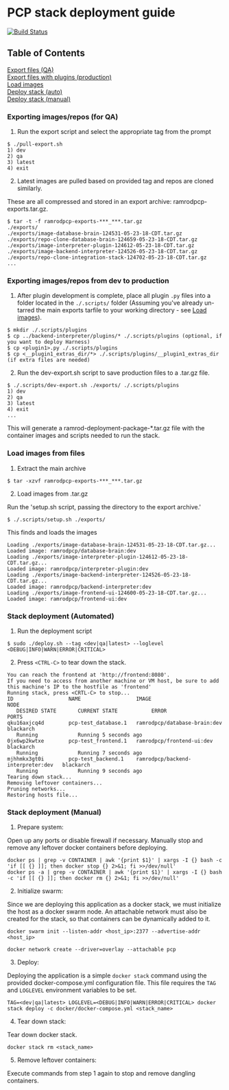 # PCP stack deployment guide

[![Build Status](https://travis-ci.org/ramrod-project/integration-stack.svg?branch=dev)](https://travis-ci.org/ramrod-project/integration-stack)

## Table of Contents

[Export files (QA)](#exportqa)  
[Export files with plugins (production)](#exportprod)  
[Load images](#load)  
[Deploy stack (auto)](#stackauto)  
[Deploy stack (manual)](#stackmanual)  

### Exporting images/repos (for QA)<a name="exportqa"></a>

1. Run the export script and select the appropriate tag from the prompt

```
$ ./pull-export.sh
1) dev
2) qa
3) latest
4) exit
```

2. Latest images are pulled based on provided tag and repos are cloned similarly. 

These are all compressed and stored in an export archive: ramrodpcp-exports.tar.gz.

```
$ tar -t -f ramrodpcp-exports-***_***.tar.gz
./exports/
./exports/image-database-brain-124531-05-23-18-CDT.tar.gz
./exports/repo-clone-database-brain-124659-05-23-18-CDT.tar.gz
./exports/image-interpreter-plugin-124612-05-23-18-CDT.tar.gz
./exports/image-backend-interpreter-124526-05-23-18-CDT.tar.gz
./exports/repo-clone-integration-stack-124702-05-23-18-CDT.tar.gz
...
```

### Exporting images/repos from dev to production<a name="exportprod"></a>

1. After plugin development is complete, place all plugin `.py` files into a folder located in the `./.scripts/` folder (Assuming you've already un-tarred the main exports tarfile to your working directory - see [Load images](#load)).

```
$ mkdir ./.scripts/plugins
$ cp ../backend-interpreter/plugins/* ./.scripts/plugins (optional, if you want to deploy Harness)
$ cp <plugin1>.py ./.scripts/plugins
$ cp <__plugin1_extras_dir/*> ./.scripts/plugins/__plugin1_extras_dir (if extra files are needed)
```

2. Run the dev-export.sh script to save production files to a .tar.gz file.

```
$ ./.scripts/dev-export.sh ./exports/ ./.scripts/plugins
1) dev
2) qa
3) latest
4) exit
...
```

This will generate a ramrod-deployment-package-*.tar.gz file with the container images and scripts needed to run the stack. 

### Load images from files<a name="load"></a>

1. Extract the main archive

```
$ tar -xzvf ramrodpcp-exports-***_***.tar.gz
```

2. Load images from .tar.gz

Run the 'setup.sh script, passing the directory to the export archive.'

```
$ ./.scripts/setup.sh ./exports/
```

This finds and loads the images 

```
Loading ./exports/image-database-brain-124531-05-23-18-CDT.tar.gz...
Loaded image: ramrodpcp/database-brain:dev
Loading ./exports/image-interpreter-plugin-124612-05-23-18-CDT.tar.gz...
Loaded image: ramrodpcp/interpreter-plugin:dev
Loading ./exports/image-backend-interpreter-124526-05-23-18-CDT.tar.gz...
Loaded image: ramrodpcp/backend-interpreter:dev
Loading ./exports/image-frontend-ui-124600-05-23-18-CDT.tar.gz...
Loaded image: ramrodpcp/frontend-ui:dev
```

### Stack deployment (Automated)<a name="stackauto"></a>

1. Run the deployment script

```
$ sudo ./deploy.sh --tag <dev|qa|latest> --loglevel <DEBUG|INFO|WARN|ERROR|CRITICAL>
```

2. Press `<CTRL-C>` to tear down the stack.

```
You can reach the frontend at 'http://frontend:8080'.
If you need to access from another machine or VM host, be sure to add this machine's IP to the hostfile as 'frontend'
Running stack, press <CRTL-C> to stop...
ID                  NAME                  IMAGE                               NODE
   DESIRED STATE       CURRENT STATE           ERROR               PORTS
qku16axjcq4d        pcp-test_database.1   ramrodpcp/database-brain:dev        blackarch
   Running             Running 5 seconds ago
0jx6wp2kwtxe        pcp-test_frontend.1   ramrodpcp/frontend-ui:dev           blackarch
   Running             Running 7 seconds ago
mjhhmkx3gt0i        pcp-test_backend.1    ramrodpcp/backend-interpreter:dev   blackarch
   Running             Running 9 seconds ago
Tearing down stack...
Removing leftover containers...
Pruning networks...
Restoring hosts file...
```

### Stack deployment (Manual)<a name="stackmanual"></a>

1. Prepare system:

Open up any ports or disable firewall if necessary. Manually stop and remove any leftover docker containers before deploying.

```
docker ps | grep -v CONTAINER | awk '{print $1}' | xargs -I {} bash -c 'if [[ {} ]]; then docker stop {} 2>&1; fi >>/dev/null'
docker ps -a | grep -v CONTAINER | awk '{print $1}' | xargs -I {} bash -c 'if [[ {} ]]; then docker rm {} 2>&1; fi >>/dev/null'
```

2. Initialize swarm:

Since we are deploying this application as a docker stack, we must initialize the host as a docker swarm node. An attachable network must also be created for the stack, so that containers can be dynamically added to it.

```
docker swarm init --listen-addr <host_ip>:2377 --advertise-addr <host_ip>

docker network create --driver=overlay --attachable pcp
```

3. Deploy:

Deploying the application is a simple `docker stack` command using the provided docker-compose.yml configuration file. This file requires the `TAG` and `LOGLEVEL` environment variables to be set. 

```
TAG=<dev|qa|latest> LOGLEVEL=<DEBUG|INFO|WARN|ERROR|CRITICAL> docker stack deploy -c docker/docker-compose.yml <stack_name>
```

4. Tear down stack:

Tear down docker stack.

```
docker stack rm <stack_name>
```

5. Remove leftover containers:

Execute commands from step 1 again to stop and remove dangling containers.